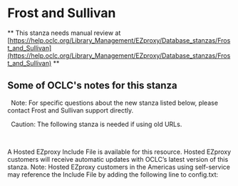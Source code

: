 # Frost and Sullivan
** This stanza needs manual review at [https://help.oclc.org/Library_Management/EZproxy/Database_stanzas/Frost_and_Sullivan](https://help.oclc.org/Library_Management/EZproxy/Database_stanzas/Frost_and_Sullivan) **

## Some of OCLC's notes for this stanza

&nbsp; Note: For specific questions about the new stanza listed below, please contact Frost and Sullivan support directly.

&nbsp; Caution: The following stanza is needed if using old URLs.

&nbsp;

A Hosted EZproxy Include File is available for this resource. Hosted EZproxy customers will receive automatic updates with OCLC&rsquo;s latest version of this stanza. Note: Hosted EZproxy customers in the Americas using self-service may reference the Include File by adding the following line to config.txt:

&nbsp;
